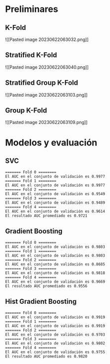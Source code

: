 # Preliminares

## K-Fold
![[Pasted image 20230622063032.png]]

## Stratified K-Fold
![[Pasted image 20230622063040.png]]

## Stratified Group K-Fold
![[Pasted image 20230622063103.png]]

## Group K-Fold
![[Pasted image 20230622063109.png]]

# Modelos y evaluación

## SVC
```
======= Fold 0 ========
El AUC en el conjunto de validación es 0.9977
======= Fold 1 ========
El AUC en el conjunto de validación es 0.9977
======= Fold 2 ========
El AUC en el conjunto de validación es 0.9549
======= Fold 3 ========
El AUC en el conjunto de validación es 0.9489
======= Fold 4 ========
El AUC en el conjunto de validación es 0.9614
El resultado AUC promediado es 0.9721
```

## Gradient Boosting
```
======= Fold 0 ========
El AUC en el conjunto de validación es 0.9803
======= Fold 1 ========
El AUC en el conjunto de validación es 0.9803
======= Fold 2 ========
El AUC en el conjunto de validación es 0.8685
======= Fold 3 ========
El AUC en el conjunto de validación es 0.9818
======= Fold 4 ========
El AUC en el conjunto de validación es 0.9669
El resultado AUC promediado es 0.9556
```

## Hist Gradient Boosting
```
======= Fold 0 ========
El AUC en el conjunto de validación es 0.9919
======= Fold 1 ========
El AUC en el conjunto de validación es 0.9919
======= Fold 2 ========
El AUC en el conjunto de validación es 0.9703
======= Fold 3 ========
El AUC en el conjunto de validación es 0.9802
======= Fold 4 ========
El AUC en el conjunto de validación es 0.9755
El resultado AUC promediado es 0.9820
```
